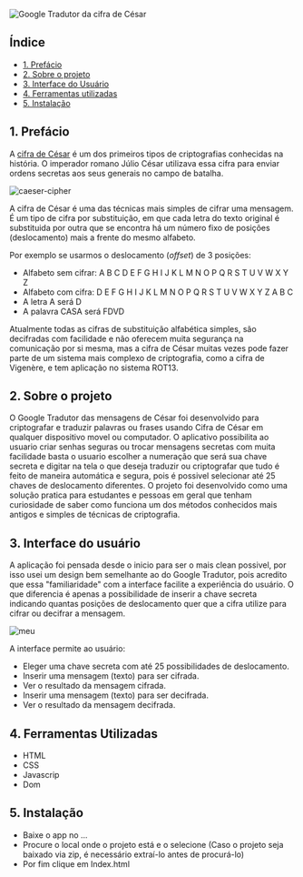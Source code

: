 ![Google Tradutor da cifra de César](https://user-images.githubusercontent.com/97405991/152279760-33dcb06e-e11d-4ea4-b49e-72b0335e1cca.png)

## Índice

- [1. Prefácio](#1-prefácio)
- [2. Sobre o projeto](#2-sobre-o-projeto)
- [3. Interface do Usuário](#3-inferface-do-usuário)
- [4. Ferramentas utilizadas](#4-ferramentas-utilizadadas)
- [5. Instalação](#5-instalacao)


## 1. Prefácio

A [cifra de César](https://pt.wikipedia.org/wiki/Cifra_de_C%C3%A9sar)
é um dos primeiros tipos de criptografias conhecidas na história.
O imperador romano Júlio César utilizava essa cifra para enviar
ordens secretas aos seus generais no campo de batalha.

![caeser-cipher](https://user-images.githubusercontent.com/11894994/60990999-07ffdb00-a320-11e9-87d0-b7c291bc4cd1.png)

A cifra de César é uma das técnicas mais simples de cifrar uma mensagem. É um
tipo de cifra por substituição, em que cada letra do texto original é
substituida por outra que se encontra há um número fixo de posições
(deslocamento) mais a frente do mesmo alfabeto.

Por exemplo se usarmos o deslocamento (_offset_) de 3 posições:

- Alfabeto sem cifrar: A B C D E F G H I J K L M N O P Q R S T U V W X Y Z
- Alfabeto com cifra: D E F G H I J K L M N O P Q R S T U V W X Y Z A B C
- A letra A será D
- A palavra CASA será FDVD

Atualmente todas as cifras de substituição alfabética simples, são decifradas
com facilidade e não oferecem muita segurança na comunicação por si mesma,
mas a cifra de César muitas vezes pode fazer parte de um sistema
mais complexo de criptografia, como
a cifra de Vigenère, e tem aplicação no sistema ROT13.

## 2. Sobre o projeto

O Google Tradutor das mensagens de César foi desenvolvido para criptografar e 
traduzir palavras ou frases usando Cifra de César em qualquer dispositivo movel ou computador.
O aplicativo possibilita ao usuario criar senhas seguras ou trocar mensagens secretas com
muita facilidade basta o usuario escolher a numeração que será sua chave secreta e digitar na tela 
o que deseja traduzir ou criptografar que tudo é feito de maneira automática e segura, pois é
possivel selecionar até 25 chaves de deslocamento diferentes.
O projeto foi desenvolvido como uma solução pratica para estudantes e pessoas em geral que tenham curiosidade
de saber como funciona um dos métodos conhecidos mais antigos e simples de técnicas de criptografia.

## 3. Interface do usuário

A aplicação foi pensada desde o inicio para ser o mais clean possivel, por isso usei um design bem semelhante
ao do Google Tradutor, pois acredito que essa "familiaridade" com a interface facilite a experiência do 
usuário. O que diferencia é apenas a possibilidade de inserir a chave secreta indicando quantas posições
de deslocamento quer que a cifra utilize para cifrar ou decifrar a mensagem.  

![meu](https://user-images.githubusercontent.com/97405991/152292880-3235ff5e-9121-4bcd-8748-3b81a8033942.jpeg)

A interface permite ao usuário:

- Eleger uma chave secreta com até 25 possibilidades de deslocamento.
- Inserir uma mensagem (texto) para ser cifrada.
- Ver o resultado da mensagem cifrada.
- Inserir uma mensagem (texto) para ser decifrada.
- Ver o resultado da mensagem decifrada.

## 4. Ferramentas Utilizadas

- HTML
- CSS
- Javascrip
- Dom

## 5. Instalação

- Baixe o app no ...
- Procure o local onde o projeto está e o selecione (Caso o projeto seja baixado via zip, é necessário extraí-lo antes de procurá-lo)
- Por fim clique em Index.html



